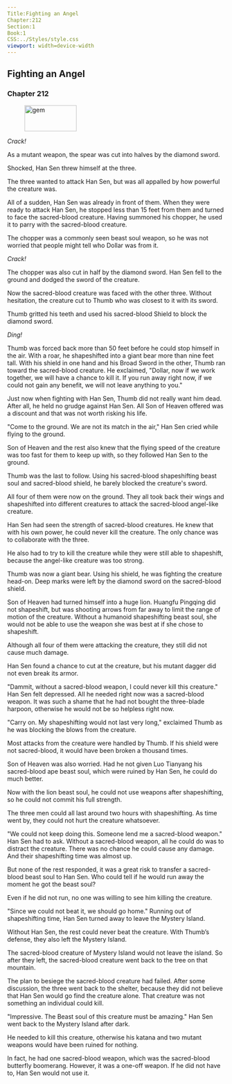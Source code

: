 ```yaml
---
Title:Fighting an Angel 
Chapter:212 
Section:1 
Book:1 
CSS:../Styles/style.css 
viewport: width=device-width
---
```

  
## Fighting an Angel
### Chapter 212
  
<figure>
	<img src="../Images/gem.gif" alt="gem" id="gem" width="120" height="60" />
</figure>
  

  
*Crack!*

As a mutant weapon, the spear was cut into halves by the diamond sword.

Shocked, Han Sen threw himself at the three.

The three wanted to attack Han Sen, but was all appalled by how powerful the creature was.

All of a sudden, Han Sen was already in front of them. When they were ready to attack Han Sen, he stopped less than 15 feet from them and turned to face the sacred-blood creature. Having summoned his chopper, he used it to parry with the sacred-blood creature.

The chopper was a commonly seen beast soul weapon, so he was not worried that people might tell who Dollar was from it.

*Crack!*

The chopper was also cut in half by the diamond sword. Han Sen fell to the ground and dodged the sword of the creature.

Now the sacred-blood creature was faced with the other three. Without hesitation, the creature cut to Thumb who was closest to it with its sword.

Thumb gritted his teeth and used his sacred-blood Shield to block the diamond sword.

*Ding!*

Thumb was forced back more than 50 feet before he could stop himself in the air. With a roar, he shapeshifted into a giant bear more than nine feet tall. With his shield in one hand and his Broad Sword in the other, Thumb ran toward the sacred-blood creature. He exclaimed, "Dollar, now if we work together, we will have a chance to kill it. If you run away right now, if we could not gain any benefit, we will not leave anything to you."

Just now when fighting with Han Sen, Thumb did not really want him dead. After all, he held no grudge against Han Sen. All Son of Heaven offered was a discount and that was not worth risking his life.

"Come to the ground. We are not its match in the air," Han Sen cried while flying to the ground.

Son of Heaven and the rest also knew that the flying speed of the creature was too fast for them to keep up with, so they followed Han Sen to the ground.

Thumb was the last to follow. Using his sacred-blood shapeshifting beast soul and sacred-blood shield, he barely blocked the creature's sword.

All four of them were now on the ground. They all took back their wings and shapeshifted into different creatures to attack the sacred-blood angel-like creature.

Han Sen had seen the strength of sacred-blood creatures. He knew that with his own power, he could never kill the creature. The only chance was to collaborate with the three.

He also had to try to kill the creature while they were still able to shapeshift, because the angel-like creature was too strong.

Thumb was now a giant bear. Using his shield, he was fighting the creature head-on. Deep marks were left by the diamond sword on the sacred-blood shield.

Son of Heaven had turned himself into a huge lion. Huangfu Pingqing did not shapeshift, but was shooting arrows from far away to limit the range of motion of the creature. Without a humanoid shapeshifting beast soul, she would not be able to use the weapon she was best at if she chose to shapeshift.

Although all four of them were attacking the creature, they still did not cause much damage.

Han Sen found a chance to cut at the creature, but his mutant dagger did not even break its armor.

"Dammit, without a sacred-blood weapon, I could never kill this creature." Han Sen felt depressed. All he needed right now was a sacred-blood weapon. It was such a shame that he had not bought the three-blade harpoon, otherwise he would not be so helpless right now.

"Carry on. My shapeshifting would not last very long," exclaimed Thumb as he was blocking the blows from the creature.

Most attacks from the creature were handled by Thumb. If his shield were not sacred-blood, it would have been broken a thousand times.

Son of Heaven was also worried. Had he not given Luo Tianyang his sacred-blood ape beast soul, which were ruined by Han Sen, he could do much better.

Now with the lion beast soul, he could not use weapons after shapeshifting, so he could not commit his full strength.

The three men could all last around two hours with shapeshifting. As time went by, they could not hurt the creature whatsoever.

"We could not keep doing this. Someone lend me a sacred-blood weapon." Han Sen had to ask. Without a sacred-blood weapon, all he could do was to distract the creature. There was no chance he could cause any damage. And their shapeshifting time was almost up.

But none of the rest responded, it was a great risk to transfer a sacred-blood beast soul to Han Sen. Who could tell if he would run away the moment he got the beast soul?

Even if he did not run, no one was willing to see him killing the creature.

"Since we could not beat it, we should go home." Running out of shapeshifting time, Han Sen turned away to leave the Mystery Island.

Without Han Sen, the rest could never beat the creature. With Thumb’s defense, they also left the Mystery Island.

The sacred-blood creature of Mystery Island would not leave the island. So after they left, the sacred-blood creature went back to the tree on that mountain.

The plan to besiege the sacred-blood creature had failed. After some discussion, the three went back to the shelter, because they did not believe that Han Sen would go find the creature alone. That creature was not something an individual could kill.

"Impressive. The Beast soul of this creature must be amazing." Han Sen went back to the Mystery Island after dark.

He needed to kill this creature, otherwise his katana and two mutant weapons would have been ruined for nothing.

In fact, he had one sacred-blood weapon, which was the sacred-blood butterfly boomerang. However, it was a one-off weapon. If he did not have to, Han Sen would not use it.